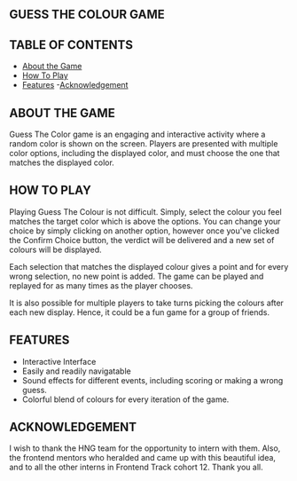 ## GUESS THE COLOUR GAME

## TABLE OF CONTENTS

- [About the Game](#about-the-game)
- [How To Play](#how-to-play)
- [Features](#features) -[Acknowledgement](#acknowledgement)

## ABOUT THE GAME

Guess The Color game is an engaging and interactive activity where a random color is shown on the screen. Players are presented with multiple color options, including the displayed color, and must choose the one that matches the displayed color.

## HOW TO PLAY

Playing Guess The Colour is not difficult. Simply, select the colour you feel matches the target color which is above the options. You can change your choice by simply clicking on another option, however once you've clicked the Confirm Choice button, the verdict will be delivered and a new set of colours will be displayed.

Each selection that matches the displayed colour gives a point and for every wrong selection, no new point is added. The game can be played and replayed for as many times as the player chooses.

It is also possible for multiple players to take turns picking the colours after each new display. Hence, it could be a fun game for a group of friends.

## FEATURES

- Interactive Interface
- Easily and readily navigatable
- Sound effects for different events, including scoring or making a wrong guess.
- Colorful blend of colours for every iteration of the game.

## ACKNOWLEDGEMENT

I wish to thank the HNG team for the opportunity to intern with them. Also, the frontend mentors who heralded and came up with this beautiful idea, and to all the other interns in Frontend Track cohort 12. Thank you all.
